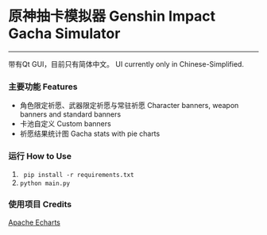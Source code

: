 # 原神抽卡模拟器 Genshin Impact Gacha Simulator

---

带有Qt GUI，目前只有简体中文。 UI currently only in Chinese-Simplified.



### 主要功能 Features

- 角色限定祈愿、武器限定祈愿与常驻祈愿 Character banners, weapon banners and standard banners
- 卡池自定义 Custom banners
- 祈愿结果统计图 Gacha stats with pie charts



### 运行 How to Use

1. ``` pip install -r requirements.txt```
2. ```python main.py```



### 使用项目 Credits

[Apache Echarts](https://github.com/apache/echarts)
